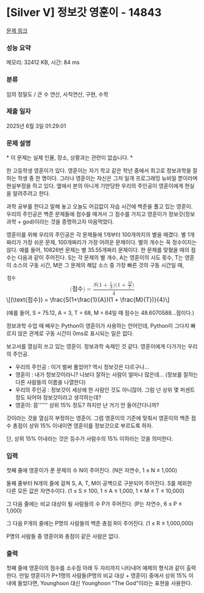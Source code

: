 # [Silver V] 정보갓 영훈이 - 14843 

[문제 링크](https://www.acmicpc.net/problem/14843) 

### 성능 요약

메모리: 32412 KB, 시간: 84 ms

### 분류

임의 정밀도 / 큰 수 연산, 사칙연산, 구현, 수학

### 제출 일자

2025년 6월 3일 01:29:01

### 문제 설명

<p>* 이 문제는 실제 인물, 장소, 상황과는 관련이 없습니다. *</p>

<p>한 고등학생 영훈이가 있다. 영훈이는 자기 학교 같은 학년 중에서 최고로 정보과학을 잘 하는 학생 중 한 명이다. 그러나 영훈이는 자신은 그저 일개 프로그래밍 뉴비일 뿐이라며 현실부정을 하고 있다. 옆에서 본의 아니게 기만당한 우리의 주인공이 영훈이에게 현실을 알려주려고 한다.</p>

<p>과학 공부를 한다고 말해 놓고 오늘도 어김없이 자습 시간에 백준을 풀고 있는 영훈이. 우리의 주인공은 백준 문제들에 점수를 매겨서 그 점수를 가지고 영훈이가 정보갓(정보과학 + god)이라는 것을 증명하고자 마음먹었다.</p>

<p>영훈이를 위해 우리의 주인공은 각 문제들에 1개부터 100개까지의 별을 매겼다. 별 1개짜리가 가장 쉬운 문제, 100개짜리가 가장 어려운 문제이다. 별의 개수는 꼭 정수이지는 않다. 예를 들어, 10826번 문제는 별 35.55개짜리 문제이다. 한 문제를 맞혔을 때의 점수는 다음과 같이 주어진다. S는 각 문제의 별 개수, A는 영훈이의 시도 횟수, T는 영훈이 소스의 구동 시간, M은 그 문제의 해답 소스 중 가장 빠른 것의 구동 시간일 때,</p>

<p><mjx-container class="MathJax" jax="CHTML" display="true" style="font-size: 109%; position: relative;"> <mjx-math display="true" class="MJX-TEX" aria-hidden="true" style="margin-left: 0px; margin-right: 0px;"><mjx-mo class="mjx-n"><mjx-c class="mjx-c28"></mjx-c></mjx-mo><mjx-mtext class="mjx-n"><mjx-utext variant="normal" style="font-size: 82.6%; padding: 0.909em 0px 0.242em; font-family: MJXZERO, serif;">점</mjx-utext><mjx-utext variant="normal" style="font-size: 82.6%; padding: 0.909em 0px 0.242em; font-family: MJXZERO, serif;">수</mjx-utext></mjx-mtext><mjx-mo class="mjx-n"><mjx-c class="mjx-c29"></mjx-c></mjx-mo><mjx-mo class="mjx-n" space="4"><mjx-c class="mjx-c3D"></mjx-c></mjx-mo><mjx-mfrac space="4"><mjx-frac type="d"><mjx-num><mjx-nstrut type="d"></mjx-nstrut><mjx-mrow><mjx-mi class="mjx-i"><mjx-c class="mjx-c1D446 TEX-I"></mjx-c></mjx-mi><mjx-mo class="mjx-n"><mjx-c class="mjx-c28"></mjx-c></mjx-mo><mjx-mn class="mjx-n"><mjx-c class="mjx-c31"></mjx-c></mjx-mn><mjx-mo class="mjx-n" space="3"><mjx-c class="mjx-c2B"></mjx-c></mjx-mo><mjx-mfrac space="3"><mjx-frac><mjx-num><mjx-nstrut></mjx-nstrut><mjx-mn class="mjx-n" size="s"><mjx-c class="mjx-c31"></mjx-c></mjx-mn></mjx-num><mjx-dbox><mjx-dtable><mjx-line></mjx-line><mjx-row><mjx-den><mjx-dstrut></mjx-dstrut><mjx-mi class="mjx-i" size="s"><mjx-c class="mjx-c1D434 TEX-I"></mjx-c></mjx-mi></mjx-den></mjx-row></mjx-dtable></mjx-dbox></mjx-frac></mjx-mfrac><mjx-mo class="mjx-n"><mjx-c class="mjx-c29"></mjx-c></mjx-mo><mjx-mo class="mjx-n"><mjx-c class="mjx-c28"></mjx-c></mjx-mo><mjx-mn class="mjx-n"><mjx-c class="mjx-c31"></mjx-c></mjx-mn><mjx-mo class="mjx-n" space="3"><mjx-c class="mjx-c2B"></mjx-c></mjx-mo><mjx-mfrac space="3"><mjx-frac><mjx-num><mjx-nstrut></mjx-nstrut><mjx-mi class="mjx-i" size="s"><mjx-c class="mjx-c1D440 TEX-I"></mjx-c></mjx-mi></mjx-num><mjx-dbox><mjx-dtable><mjx-line></mjx-line><mjx-row><mjx-den><mjx-dstrut></mjx-dstrut><mjx-mi class="mjx-i" size="s"><mjx-c class="mjx-c1D447 TEX-I"></mjx-c></mjx-mi></mjx-den></mjx-row></mjx-dtable></mjx-dbox></mjx-frac></mjx-mfrac><mjx-mo class="mjx-n"><mjx-c class="mjx-c29"></mjx-c></mjx-mo></mjx-mrow></mjx-num><mjx-dbox><mjx-dtable><mjx-line type="d"></mjx-line><mjx-row><mjx-den><mjx-dstrut type="d"></mjx-dstrut><mjx-mn class="mjx-n"><mjx-c class="mjx-c34"></mjx-c></mjx-mn></mjx-den></mjx-row></mjx-dtable></mjx-dbox></mjx-frac></mjx-mfrac></mjx-math><mjx-assistive-mml unselectable="on" display="block"><math xmlns="http://www.w3.org/1998/Math/MathML" display="block"><mo stretchy="false">(</mo><mtext>점수</mtext><mo stretchy="false">)</mo><mo>=</mo><mfrac><mrow><mi>S</mi><mo stretchy="false">(</mo><mn>1</mn><mo>+</mo><mfrac><mn>1</mn><mi>A</mi></mfrac><mo stretchy="false">)</mo><mo stretchy="false">(</mo><mn>1</mn><mo>+</mo><mfrac><mi>M</mi><mi>T</mi></mfrac><mo stretchy="false">)</mo></mrow><mn>4</mn></mfrac></math></mjx-assistive-mml><span aria-hidden="true" class="no-mathjax mjx-copytext">\[(\text{점수}) = \frac{S(1+\frac{1}{A})(1 + \frac{M}{T})}{4}\]</span> </mjx-container></p>

<p>(예를 들어, S = 75.12, A = 3, T = 68, M = 64일 때 점수는 48.6070588…점이다.)</p>

<p>정보과학 수업 때 배우는 Python이 영훈이가 사용하는 언어인데, Python이 그다지 빠르지 않은 관계로 구동 시간이 0ms로 표시되는 일은 없다.</p>

<p>보고서를 열심히 쓰고 있는 영훈이. 정보과학 숙제인 것 같다. 영훈이에게 다가가는 우리의 주인공.</p>

<ul>
	<li>우리의 주인공 : 이거 벌써 풀었어? 역시 정보갓은 다르구나…</li>
	<li>영훈이 : 내가 정보갓이라니? 나보다 잘하는 사람이 얼마나 많은데… (정보를 잘하는 다른 사람들의 이름을 나열한다)</li>
	<li>우리의 주인공 : 정보갓이 세상에 한 사람인 것도 아니잖아. 그럼 넌 상위 몇 퍼센트 정도 되어야 정보갓이라고 생각하는데?</li>
	<li>영훈이: 믕'''''' 상위 15% 정도? 하지만 난 거기 안 들어간다니까?</li>
</ul>

<p>갓이라는 것을 열심히 부정하는 영훈이. 그럼 영훈이의 기준에 맞춰서 영훈이의 백준 점수 총점이 상위 15% 이내이면 영훈이를 정보갓으로 부르도록 하자.</p>

<p>단, 상위 15% 이내라는 것은 등수가 사람수의 15% 이하라는 것을 의미한다.</p>

### 입력 

 <p>첫째 줄에 영훈이가 푼 문제의 수 N이 주어진다. (N은 자연수, 1 ≤ N ≤ 1,000)</p>

<p>둘째 줄부터 N개의 줄에 걸쳐 S, A, T, M이 공백으로 구분되어 주어진다. S를 제외한 다른 모든 값은 자연수이다. (1 ≤ S ≤ 100, 1 ≤ A ≤ 1,000, 1 ≤ M ≤ T ≤ 10,000)</p>

<p>그 다음 줄에는 비교 대상이 될 사람들의 수 P가 주어진다. (P는 자연수, 6 ≤ P ≤ 1,000)</p>

<p>그 다음 P개의 줄에는 P명의 사람들의 백준 총점 R이 주어진다. (1 ≤ R ≤ 1,000,000)</p>

<p>P명의 사람들 중 영훈이와 총점이 같은 사람은 없다.</p>

### 출력 

 <p>첫째 줄에 영훈이의 점수를 소수점 아래 두 자리까지 나타내어 예제의 형식과 같이 출력한다. 만일 영훈이가 P+1명의 사람들(P명의 비교 대상 + 영훈이) 중에서 상위 15% 이내에 들었다면, Younghoon 대신 Younghoon "The God"이라는 표현을 사용한다.</p>

